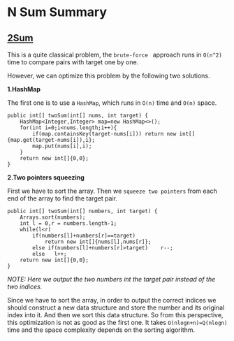# N Sum Summary

## [2Sum](http://oj.leetcode.com/problems/two-sum/)

This is a quite classical problem, the `brute-force ` approach runs in `O(n^2)` time to compare pairs with target one by one. 

However, we can optimize this problem by the following two solutions. 

**1.HashMap**

The first one is to use a `HashMap`, which runs in `O(n)` time and `O(n)` space.

```  
public int[] twoSum(int[] nums, int target) {
	HashMap<Integer,Integer> map=new HashMap<>();
	for(int i=0;i<nums.length;i++){
		if(map.containsKey(target-nums[i])) return new int[]{map.get(target-nums[i]),i};
		map.put(nums[i],i);    
	}    
	return new int[]{0,0};
}
```

**2.Two pointers squeezing**

First we have to sort the array. Then we `squeeze two pointers` from each end of the array to find the target pair.

```
public int[] twoSum(int[] numbers, int target) {    
    Arrays.sort(numbers);  
    int l = 0,r = numbers.length-1;  
    while(l<r)    
        if(numbers[l]+numbers[r]==target) 
            return new int[]{nums[l],nums[r]};  
        else if(numbers[l]+numbers[r]>target)    r--;   
        else   l++;    
    return new int[]{0,0};  
}  
```
*NOTE: Here we output the two numbers int the target pair instead of the two indices.* 

Since we have to sort the array, in order to output the correct indices we should construct a new data structure and store the number and its original index into it. And then we sort this data structure. So from this perspective, this optimization is not as good as the first one. It takes `O(nlogn+n)=Q(nlogn)` time and the space complexity depends on the sorting algorithm.




